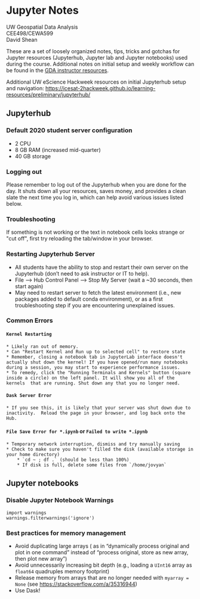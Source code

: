 # Jupyter Notes
UW Geospatial Data Analysis  
CEE498/CEWA599  
David Shean  

These are a set of loosely organized notes, tips, tricks and gotchas for Jupyter resources (Jupyterhub, Jupyter lab and Jupyter notebooks) used during the course.  Additional notes on initial setup and weekly workflow can be found in the [GDA instructor resources](https://github.com/UW-GDA/gda_2020/tree/master/resources/instructors).

Additional UW eScience Hackweek resources on initial Jupyterhub setup and navigation:
https://icesat-2hackweek.github.io/learning-resources/preliminary/jupyterhub/

## Jupyterhub

### Default 2020 student server configuration
* 2 CPU
* 8 GB RAM (increased mid-quarter)
* 40 GB storage

### Logging out
Please remember to log out of the Jupyterhub when you are done for the day. It shuts down all your resources, saves money, and provides a clean slate the next time you log in, which can help avoid various issues listed below.

### Troubleshooting 
If something is not working or the text in notebook cells looks strange or "cut off", first try reloading the tab/window in your browser.

### Restarting Jupyterhub Server
* All students have the ability to stop and restart their own server on the Jupyterhub (don’t need to ask instructor or IT to help).
* File --> Hub Control Panel --> Stop My Server (wait a ~30 seconds, then start again)
* May need to restart server to fetch the latest environment (i.e., new packages added to default conda environment), or as a first troubleshooting step if you are encountering unexplained issues.

### Common Errors
#### `Kernel Restarting`
    * Likely ran out of memory. 
    * Can "Restart Kernel and Run up to selected cell" to restore state
    * Remember, closing a notebook tab in JupyterLab interface doesn't actually shut down the kernel! If you have opened/run many notebooks during a session, you may start to experience performance issues. 
    * To remedy, click the "Running Terminals and Kernels" button (square inside a circle) on the left panel. It will show you all of the kernels  that are running. Shut down any that you no longer need.
#### `Dask Server Error`
    * If you see this, it is likely that your server was shut down due to inactivity.  Reload the page in your browser, and log back onto the Hub.
#### `File Save Error for *.ipynb` or `Failed to write *.ipynb`
    * Temporary network interruption, dismiss and try manually saving
    * Check to make sure you haven't filled the disk (available storage in your home directory)
        * `cd ~ ; df .` (should be less than 100%)
        * If disk is full, delete some files from `/home/jovyan`
      
## Jupyter notebooks

### Disable Jupyter Notebook Warnings
```
import warnings
warnings.filterwarnings('ignore')
```

### Best practices for memory management
* Avoid duplicating large arrays ( as in “dynamically process original and plot in one command” instead of “process original, store as new array, then plot new array”)
* Avoid unnecessarily increasing bit depth (e.g., loading a `UInt16` array as `float64` quadruples memory footprint)
* Release memory from arrays that are no longer needed with `myarray = None` (see https://stackoverflow.com/a/35316944)
* Use Dask!

